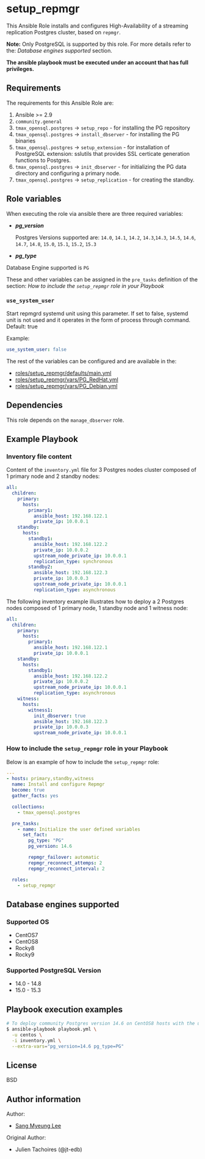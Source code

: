 # setup_repmgr

This Ansible Role installs and configures High-Availability of a streaming
replication Postgres cluster, based on `repmgr`.

**Note:**
Only PostgreSQL is supported by this role.
For more details refer to the: _Database engines supported_ section.

**The ansible playbook must be executed under an account that has full
privileges.**

## Requirements

The requirements for this Ansible Role are:

1. Ansible >= 2.9
2. `community.general`
3. `tmax_opensql.postgres` -> `setup_repo` - for installing the PG
   repository
4. `tmax_opensql.postgres` -> `install_dbserver` - for installing the PG
   binaries
5. `tmax_opensql.postgres` -> `setup_extension` - for installation of PostgreSQL extension: sslutils that provides SSL certicate generation functions to Postgres.
6. `tmax_opensql.postgres` -> `init_dbserver` - for initializing the PG
   data directory and configuring a primary node.
7. `tmax_opensql.postgres` -> `setup_replication` - for creating the standby.

## Role variables

When executing the role via ansible there are three required variables:

- **_pg_version_**

  Postgres Versions supported are: `14.0`, `14.1`, `14.2`, `14.3`,`14.3`, `14.5`, `14.6`, `14.7`, `14.8`, `15.0`, `15.1`, `15.2`, `15.3`
- **_pg_type_**

Database Engine supported is `PG`

These and other variables can be assigned in the `pre_tasks` definition of the
section: _How to include the `setup_repmgr` role in your Playbook_

### `use_system_user`

Start repmgrd systemd unit using this parameter.
If set to false, systemd unit is not used and it operates in the form of process through command.
Default: true

Example:

```yaml
use_system_user: false
```

The rest of the variables can be configured and are available in the:

- [roles/setup_repmgr/defaults/main.yml](./defaults/main.yml)
- [roles/setup_repmgr/vars/PG_RedHat.yml](./vars/PG_RedHat.yml)
- [roles/setup_repmgr/vars/PG_Debian.yml](./vars/PG_Debian.yml)

## Dependencies

This role depends on the `manage_dbserver` role.

## Example Playbook

### Inventory file content

Content of the `inventory.yml` file for 3 Postgres nodes cluster composed of 1
primary node and 2 standby nodes:

```yaml
all:
  children:
    primary:
      hosts:
        primary1:
          ansible_host: 192.168.122.1
          private_ip: 10.0.0.1
    standby:
      hosts:
        standby1:
          ansible_host: 192.168.122.2
          private_ip: 10.0.0.2
          upstream_node_private_ip: 10.0.0.1
          replication_type: synchronous
        standby2:
          ansible_host: 192.168.122.3
          private_ip: 10.0.0.3
          upstream_node_private_ip: 10.0.0.1
          replication_type: asynchronous
```

The following inventory example illustrates how to deploy a 2 Postgres nodes
composed of 1 primary node, 1 standby node and 1 witness node:

```yaml
all:
  children:
    primary:
      hosts:
        primary1:
          ansible_host: 192.168.122.1
          private_ip: 10.0.0.1
    standby:
      hosts:
        standby1:
          ansible_host: 192.168.122.2
          private_ip: 10.0.0.2
          upstream_node_private_ip: 10.0.0.1
          replication_type: asynchronous
    witness:
      hosts:
        witness1:
          init_dbserver: true
          ansible_host: 192.168.122.3
          private_ip: 10.0.0.3
          upstream_node_private_ip: 10.0.0.1
```

### How to include the `setup_repmgr` role in your Playbook

Below is an example of how to include the `setup_repmgr` role:

```yaml
---
- hosts: primary,standby,witness
  name: Install and configure Repmgr
  become: true
  gather_facts: yes

  collections:
    - tmax_opensql.postgres

  pre_tasks:
    - name: Initialize the user defined variables
      set_fact:
        pg_type: "PG"
        pg_version: 14.6

        repmgr_failover: automatic
        repmgr_reconnect_attemps: 2
        repmgr_reconnect_interval: 2

  roles:
    - setup_repmgr
```

## Database engines supported
### Supported OS
- CentOS7
- CentOS8
- Rocky8
- Rocky9

### Supported PostgreSQL Version
- 14.0 - 14.8
- 15.0 - 15.3

## Playbook execution examples

```bash
# To deploy community Postgres version 14.6 on CentOS8 hosts with the user centos
$ ansible-playbook playbook.yml \
  -u centos \
  -i inventory.yml \
  --extra-vars="pg_version=14.6 pg_type=PG"
```

## License

BSD

## Author information
Author:
  * [Sang Myeung Lee](https://github.com/sungmu1)

Original Author:

- Julien Tachoires (@jt-edb)

